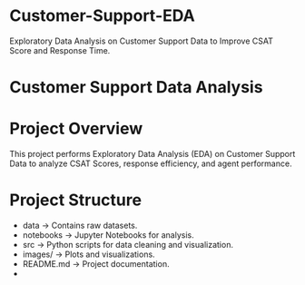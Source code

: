 # Customer-Support-EDA
Exploratory Data Analysis on Customer Support Data to Improve CSAT Score and Response Time.
# Customer Support Data Analysis 

# Project Overview
This project performs Exploratory Data Analysis (EDA) on Customer Support Data to analyze CSAT Scores, response efficiency, and agent performance.

# Project Structure
- data → Contains raw datasets.
- notebooks → Jupyter Notebooks for analysis.
- src → Python scripts for data cleaning and visualization.
- images/ → Plots and visualizations.
- README.md → Project documentation.
- 


